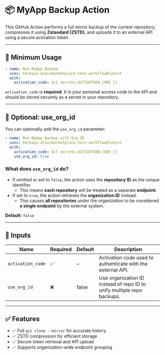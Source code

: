 # 📦 MyApp Backup Action

This GitHub Action performs a full mirror backup of the current repository, compresses it using **Zstandard (ZSTD)**, and uploads it to an external API using a secure activation token.

---

## 🚀 Minimum Usage

```yaml
- name: Run MyApp Backup
  uses: berkayy-atas/marketplace-test-workflow@latest
  with:
    activation_code: ${{ secrets.ACTIVATION_CODE }}
```

`activation_code` is **required**. It is your personal access code to the API and should be stored securely as a secret in your repository.

---

## 🔧 Optional: use_org_id

You can optionally add the `use_org_id` parameter:

```yaml
- name: Run MyApp Backup with Org ID
  uses: berkayy-atas/marketplace-test-workflow@latest
  with:
    activation_code: ${{ secrets.ACTIVATION_CODE }}
    use_org_id: true
```

### What does `use_org_id` do?
- If omitted or set to `false`, the action uses the **repository ID** as the unique identifier.
  - This means **each repository** will be treated as a separate **endpoint**.
- If set to `true`, the action retrieves the **organization ID** instead.
  - This causes **all repositories** under the organization to be considered **a single endpoint** by the external system.

**Default:** `false`

---

## 📂 Inputs

| Name                       | Required | Default | Description                                                                 |
|----------------------------|----------|---------|-----------------------------------------------------------------------------|
| `activation_code` | ✅       | –       | Activation code used to authenticate with the external API.                |
| `use_org_id`              | ❌       | false   | Use organization ID instead of repo ID to unify multiple repo backups.     |

---

## ✅ Features

- ✅ Full `git clone --mirror` for accurate history
- ✅ ZSTD compression for efficient storage
- ✅ Secure token retrieval and API upload
- ✅ Supports organization-wide endpoint grouping

